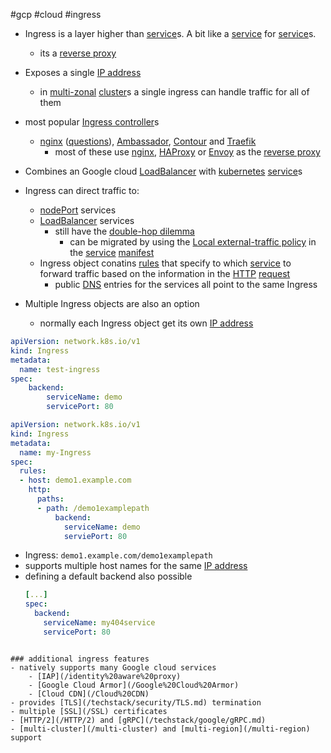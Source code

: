 #gcp #cloud #ingress

- Ingress is a layer higher than [service](/techstack/gcp/service.md)s. A bit like a [service](/techstack/gcp/service.md) for [service](/techstack/gcp/service.md)s.
	- its a [reverse proxy](/techstack/k8s/reverse%20proxy.md)
- Exposes a single [IP address](/IP%20address)
	- in [multi-zonal](/multi-zonal) [cluster](/cluster)s a single ingress can handle traffic for all of them
- most popular [Ingress controller](/techstack/k8s/Ingress%20controller.md)s
	- [nginx](/questions/nginx.md) ([questions](/questions/nginx.md)), [Ambassador](/Ambassador), [Contour](/Contour) and [Traefik](/Traefik)
		- most of these use [nginx](/questions/nginx.md), [HAProxy](/HAProxy) or [Envoy](/Envoy) as the [reverse proxy](/techstack/k8s/reverse%20proxy.md)

- Combines an Google cloud [LoadBalancer](/techstack/k8s/LoadBalancer.md) with [kubernetes](/kubernetes) [service](/techstack/gcp/service.md)s
- Ingress can direct traffic to:
	- [nodePort](/techstack/gcp/nodePort.md) services
	- [LoadBalancer](/techstack/k8s/LoadBalancer.md) services
		- still have the [double-hop dilemma](/techstack/k8s/double-hop%20dilemma.md)
			- can be migrated by using the [Local external-traffic policy](/techstack/gcp/Local%20external-traffic%20policy.md) in the [service](/techstack/gcp/service.md) [manifest](/manifest)
	- Ingress object conatins [rules](/techstack/k8s/rules) that specify to which [service](/techstack/gcp/service.md) to forward traffic based on the information in the [HTTP](/techstack/network/HTTP.md) [request](/request)
		- public [DNS](/DNS) entries for the services all point to the same Ingress
- Multiple Ingress objects are also an option
	- normally each Ingress object get its own [IP address](/IP%20address)
```yaml
apiVersion: network.k8s.io/v1
kind: Ingress
metadata:
  name: test-ingress
spec:
    backend:
        serviceName: demo
        servicePort: 80
```

```yaml
apiVersion: network.k8s.io/v1
kind: Ingress
metadata:
  name: my-Ingress
spec:
  rules:
  - host: demo1.example.com
    http:
      paths:
      - path: /demo1examplepath
          backend:
            serviceName: demo
            serviePort: 80
```
- Ingress: `demo1.example.com/demo1examplepath`
- supports multiple host names for the same [IP address](/IP%20address)
- defining a default backend also possible
  ```yaml
  [...]
  spec:
    backend:
      serviceName: my404service
      servicePort: 80
```

### additional ingress features
- natively supports many Google cloud services
	- [IAP](/identity%20aware%20proxy)
	- [Google Cloud Armor](/Google%20Cloud%20Armor)
	- [Cloud CDN](/Cloud%20CDN)
- provides [TLS](/techstack/security/TLS.md) termination
- multiple [SSL](/SSL) certificates
- [HTTP/2](/HTTP/2) and [gRPC](/techstack/google/gRPC.md)
- [multi-cluster](/multi-cluster) and [multi-region](/multi-region) support